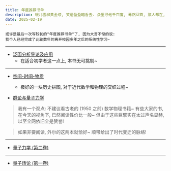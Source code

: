 ```yaml
---
title: 年度推荐书单
description: 蛾儿雪柳黄金缕, 笑语盈盈暗香去. 众里寻他千百度, 蓦然回首, 那人却在, 灯火阑珊处.
date: 2025-02-19
---
```


```
或许是最后一次写较长的"年度推荐书单"了, 因为大言不惭的说:
我个人已经完成了此轮数年的离开校园多年之后的系统性学习~
```

------------------

- [泛函分析导论及应用](https://book.douban.com/subject/35941956/)
  - 在适合初学者这一点上, 本书无可挑剔~

------------------

- [空间-时间-物质](https://book.douban.com/subject/36351918/)
  - 极好的一块历史拼图, 对于近代数学和物理的交织过程~

- [群论与量子力学](https://book.douban.com/subject/35886757/)

> 我有一个观点: 不建议看古老的 (1950 之前) 数学物理书籍~
  有些大家的书, 在今天的视角下, 已然阅读性价比一般~
  但由于这些巨擘实在太过声名显赫, 以至全网依旧全是赞誉!

> 如果非要阅读, 外尔的这两本就恰好~ 顺带给出了时代变迁的脉络!

------------------

- [量子力学 (第二卷)](https://book.douban.com/subject/26716232/)

------------------

- [量子场论 (第一卷)](https://book.douban.com/subject/35493043/)
